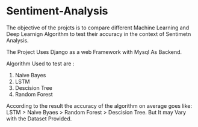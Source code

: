 # Sentiment-Analysis

The objective of the projcts is to compare different Machine Learning and Deep Learnign Algorithm to test their accuracy in the context of Sentimetn Analysis.

The Project Uses Django as a web Framework with Mysql As Backend.

Algorithm Used to test are : 
1. Naive Bayes 
2. LSTM
3. Descision Tree 
4. Random Forest

According to the result the accuracy of the algorithm on average goes like: LSTM > Naive Byaes > Random Forest > Descision Tree. But It may Vary with the Dataset Provided.
